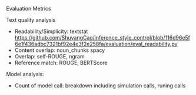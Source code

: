 Evaluation Metrics

Text quality analysis
- Readability/Simplicity: textstat https://github.com/ShuyangCao/inference_style_control/blob/116d96e5f6e1f436adbc7321bf92e4e3f2e258fa/evaluation/eval_readability.py
- Content overlap: noun_chunks spacy
- Overlap: self-ROUGE, ngram
- Reference match: ROUGE, BERTScore

Model analysis:
- Count of model call: breakdown including simulation calls, runing calls
